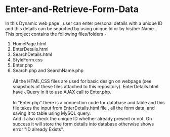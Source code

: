 # Enter-and-Retrieve-Form-Data
In this Dynamic web page , user can enter personal details with a unique ID and this details can be searched by using unique Id or by his/her Name.
<br/>
This project contains the following files/folders - 
1. HomePage.html
2. EnterDetails.html
3. SearchDetails.html
4. StyleForm.css
5. Enter.php
6. Search.php and SearchName.php
<br/> <br/>
All the HTML,CSS files are used for basic design on webpage (see snapshots of these files attached to this repository).
EnterDetails.html have JQuery in it to use AJAX call to Enter.php. <br/> <br/>
In "Enter.php" there is a connection code for database and table and this file takes the input from EnterDetails.html file , all the form data, and saving it to table using MySQL query.<br/>
And it also check the unique ID whether already present or not. On success it will store the form details into database otherwise shows error "ID already Exists".
<br/>
<br/>

